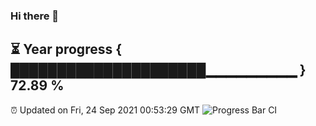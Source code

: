 ### Hi there 👋
⏳ Year progress { █████████████████████▁▁▁▁▁▁▁▁▁ } 72.89 %
---
⏰ Updated on Fri, 24 Sep 2021 00:53:29 GMT
![Progress Bar CI](https://github.com/liununu/liununu/workflows/Progress%20Bar%20CI/badge.svg)
